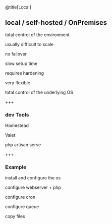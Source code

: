 @title[Local]
## local / self-hosted / OnPremises
<p class="fragment text-left text-07">total control of the environment</p>
<p class="fragment text-left text-07">usually difficult to scale</p>
<p class="fragment text-left text-07">no failover</p>
<p class="fragment text-left text-07">slow setup time</p>
<p class="fragment text-left text-07">requires hardening</p>
<p class="fragment text-left text-07">very flexible</p>
<p class="fragment text-left text-07">total control of the underlying OS</p>

+++
### dev Tools
<p class="fragment text-left text-07">Homestead</p>
<p class="fragment text-left text-07">Valet</p>
<p class="fragment text-left text-07">php artisan serve</p>

+++
### Example
<p class="fragment text-left text-07">install and configure the os</p>
<p class="fragment text-left text-07">configure webserver + php</p>
<p class="fragment text-left text-07">configure cron</p>
<p class="fragment text-left text-07">configure queue</p>
<p class="fragment text-left text-07">copy files</p>
